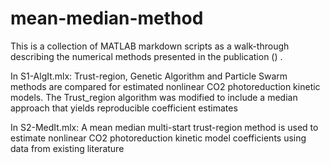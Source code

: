 # mean-median-method

This is a collection of MATLAB markdown scripts as a walk-through describing the numerical methods presented in the publication () .

In S1-AlgIt.mlx: Trust-region, Genetic Algorithm and Particle Swarm methods are compared for estimated nonlinear CO2 photoreduction kinetic models. The Trust_region algorithm was modified to include a median approach that yields reproducible coefficient estimates

In S2-MedIt.mlx: A mean median multi-start trust-region method is used to estimate nonlinear CO2 photoreduction kinetic model coefficients using data from existing literature
